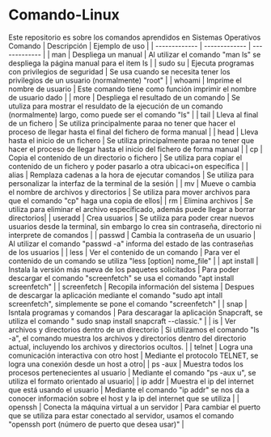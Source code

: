 # Comando-Linux
Este repositorio es sobre los comandos aprendidos en Sistemas Operativos
Comando | Descripción | Ejemplo de uso |
| ------------- | ------------- | ------------- |
| man  | Despliega un manual  | Al utilizar el comando "man ls" se despliega la página manual para el item ls |
| sudo su  | Ejecuta programas con privilegios de seguridad  | Se usa cuando se necesita tener los privilegios de un usuario (normalmente) "root"  |
| whoami  | Imprime el nombre de usuario  | Este comando tiene como función imprimir el nombre de usuario dado |
| more  | Despliega el resultado de un comando  | Se utuliza para mostrar el resuldato de la ejecución de un comando (normalmente) largo, como puede ser el comando "ls" |
| tail | Lleva al final de un fichero | Se utiliza principalmente paraa no tener que hacer el proceso de llegar hasta el final del fichero de forma manual |
| head | Lleva hasta el inicio de un fichero | Se utiliza principalmente paraa no tener que hacer el proceso de llegar hasta el inicio del fichero de forma manual |
| cp | Copia el contenido de un directorio o fichero | Se utiliza para copiar el contenido de un fichero y poder pasarlo a otra ubicaci+on específica |
| alias | Remplaza cadenas a la hora de ejecutar comandos | Se utiliza para personalizar la interfaz de la terminal de la sesión |
| mv | Mueve o cambia el nombre de archivos y directorios | Se utiliza para mover archivos para que el comando "cp" haga una copia de ellos|
| rm | Elimina archivos | Se utiliza para eliminar el archivo específicado, además puede llegar a borrar directorios|
| useradd | Crea usuarios | Se utiliza para poder crear nuevos usuarios desde la terminal, sin embargo lo crea sin contraseña, directorio ni interprete de comandos |
| passwd | Cambia la contraseña de un usuario | Al utilizar el comando "passwd -a" informa del estado de las contraseñas de los usuarios |
| less | Ver el contenido de un comando | Para ver el contenido de un comando se utiliza "less [option] nome_file" |
| apt install | Instala la versión más nueva de los paquetes solicitados | Para poder descargar el comando "screenfetch" se usa el comando "apt install screenfetch" |
| screenfetch | Recopila información del sistema | Despues de descargar la aplicación mediante el comando "sudo apt intall screenfetch", simplemente se pone el comando "screenfetch" |
| snap | Isntala  programas y comandos | Para descaragar la aplicación Snapcraft, se utiliza el comando " sudo snap install snapcraft --classic." |
| is | Ver archivos y directorios dentro de un directorio | Si utilizamos el comando "Is -a", el comando muestra los archivos y directorios dentro del directorio actual, incluyendo los archivos y directorios ocultos. |
| telnet | Logra una comunicación interactiva con otro host | Mediante el protocolo TELNET, se logra una conexión desde un host a otro|
| ps -aux | Muestra todos los procesos pertenecientes al usuario | Mediante el comando "ps -aux u", se utiliza el formato orientado al usuario|
| ip addr | Muestra el ip del internet que está usando el usuario | Mediante el comando "ip addr" se nos da a conocer información sobre el host y la ip del internet que se utiliza |
| openssh | Conecta la máquina virtual a un servidor | Para cambiar el puerto que se utiliza para estar conectado al servidor, usamos el comando "openssh port (número de puerto que desea usar)" |
